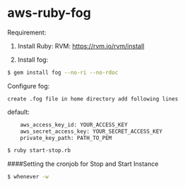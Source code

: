 # aws-ruby-fog

Requirement:
1. Install Ruby:
     RVM: https://rvm.io/rvm/install

2. Install fog:
```sh
$ gem install fog --no-ri --no-rdoc
```

  Configure fog:

    create .fog file in home directory add following lines
   default:

```sh
    aws_access_key_id: YOUR_ACCESS_KEY
    aws_secret_access_key: YOUR_SECRET_ACCESS_KEY
    private_key_path: PATH_TO_PEM
```
```sh
$ ruby start-stop.rb
```
####Setting the cronjob for Stop and Start Instance

```sh
$ whenever -w
```
